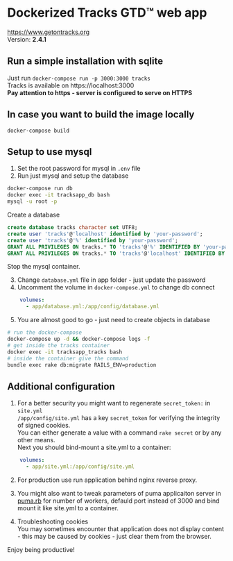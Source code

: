 # Dockerized Tracks GTD™ web app 
https://www.getontracks.org  
Version: **2.4.1**

## Run a simple installation with sqlite
Just run `docker-compose run -p 3000:3000 tracks`  
Tracks is available on https://localhost:3000  
**Pay attention to https - server is configured to serve on HTTPS**

## In case you want to build the image locally  
`docker-compose build`

## Setup to use mysql  
1. Set the root password for mysql in `.env` file  
2. Run just mysql and setup the database
```sh
docker-compose run db
docker exec -it tracksapp_db bash
mysql -u root -p 
```
Create a database  
```sql
create database tracks character set UTF8;
create user 'tracks'@'localhost' identified by 'your-password';
create user 'tracks'@'%' identified by 'your-password';
GRANT ALL PRIVILEGES ON tracks.* TO 'tracks'@'%' IDENTIFIED BY 'your-password' WITH GRANT OPTION;
GRANT ALL PRIVILEGES ON tracks.* TO 'tracks'@'localhost' IDENTIFIED BY 'your-password' WITH GRANT OPTION; 
```
Stop the mysql container.  

3. Change `database.yml` file in app folder - just update the password
4. Uncomment the volume in `docker-compose.yml` to change db connect
```yaml
    volumes:
      - app/database.yml:/app/config/database.yml
```
5. You are almost good to go - just need to create objects in database
```sh
# run the docker-compose
docker-compose up -d && docker-compose logs -f
# get inside the tracks container
docker exec -it tracksapp_tracks bash
# inside the container give the command 
bundle exec rake db:migrate RAILS_ENV=production
```

## Additional configuration 

1. For a better security you might want to regenerate `secret_token:` in `site.yml`  
`/app/config/site.yml` has a key `secret_token` for verifying the integrity of signed cookies.  
You can either generate a value with a command `rake secret` or by any other means.  
Next you should bind-mount a site.yml to a container:  
```yaml
    volumes:
      - app/site.yml:/app/config/site.yml
```

2. For production use run application behind nginx reverse proxy. 

3. You might also want to tweak parameters of puma applicaiton server in [puma.rb](app/puma.rb) for number of workers, defauld port instead of 3000 and bind mount it like site.yml to a container.

4. Troubleshooting cookies  
You may sometimes encounter that application does not display content - this may be caused by cookies - just clear them from the browser. 

Enjoy being productive!
